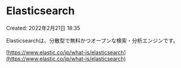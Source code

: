 # Elasticsearch

Created: 2022年2月21日 18:35

Elasticsearchは、分散型で無料かつオープンな検索・分析エンジンです。

[https://www.elastic.co/jp/what-is/elasticsearch](https://www.elastic.co/jp/what-is/elasticsearch)